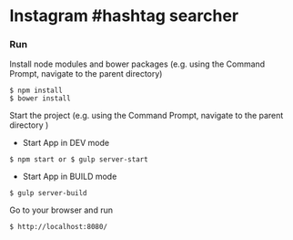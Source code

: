 # Instagram #hashtag searcher

### Run
Install node modules and bower packages (e.g. using the Command Prompt, navigate to the parent directory)

```
$ npm install 
$ bower install
```
Start the project (e.g. using the Command Prompt, navigate to the parent directory )
* Start App in DEV mode
```
$ npm start or $ gulp server-start
```
* Start App in BUILD mode
```
$ gulp server-build
```
Go to your browser and run
```
$ http://localhost:8080/
```




